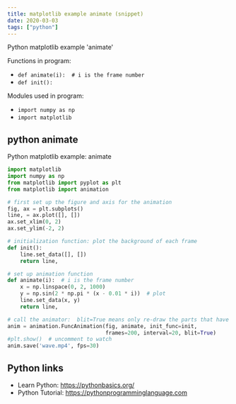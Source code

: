 ```yaml
---
title: matplotlib example animate (snippet)
date: 2020-03-03
tags: ["python"]
---
```

Python matplotlib example 'animate'

Functions in program: 
* `def animate(i):  # i is the frame number`
* `def init():`

Modules used in program: 
* `import numpy as np`
* `import matplotlib`

## python animate

Python matplotlib example: animate

```python
import matplotlib
import numpy as np
from matplotlib import pyplot as plt
from matplotlib import animation

# first set up the figure and axis for the animation
fig, ax = plt.subplots()
line, = ax.plot([], [])
ax.set_xlim(0, 2)
ax.set_ylim(-2, 2)

# initialization function: plot the background of each frame
def init():
    line.set_data([], [])
    return line,

# set up animation function
def animate(i):  # i is the frame number
    x = np.linspace(0, 2, 1000)
    y = np.sin(2 * np.pi * (x - 0.01 * i))  # plot 
    line.set_data(x, y)
    return line,

# call the animator:  blit=True means only re-draw the parts that have changed.
anim = animation.FuncAnimation(fig, animate, init_func=init,
                               frames=200, interval=20, blit=True)
#plt.show()  # uncomment to watch
anim.save('wave.mp4', fps=30)

```

## Python links

- Learn Python: https://pythonbasics.org/
- Python Tutorial: https://pythonprogramminglanguage.com

